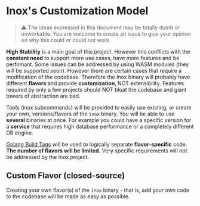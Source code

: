 # Inox's Customization Model

> ⚠️ The ideas expressed in this document may be totally dumb or unworkable.
> You are welcome to create an issue to give your opinion on why this could or could not work.

**High Stability** is a main goal of this project. However this conflicts with the **constant need** to support more use cases,
have more features and be perfomant. Some issues can be addressed by using WASM modules (they will be supported soon). However there are certain cases that require a modification of the codebase. Therefore the Inox binary will probably have different **flavors** and provide **customization**, NOT extensibility. Features required by only a few projects should NOT bloat the codebase and giant towers of abstraction are bad.

Tools (inox subcommands) will be provided to easily use existing, or create your own, versions/flavors of the `inox` binary. You will be able to use **several** binaries at once. For example you could have a specific version for a **service** that requires high database performance or a completely different DB engine.

[Golang Build Tags](https://www.digitalocean.com/community/tutorials/customizing-go-binaries-with-build-tags) will be used to logically
separate **flavor-specific** code. **The number of flavors will be limited.** Very specific requirements will not be addressed by the Inox project.

## Custom Flavor (closed-source)

Creating your own flavor(s) of the `inox` binary - that is, add your own code to the codebase will be made as easy as possible.